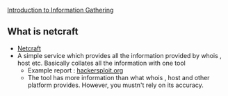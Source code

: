 [Introduction to  Information Gathering](../Introduction%20to%20%20Information%20Gathering.md)
## What is netcraft
- [Netcraft](https://sitereport.netcraft.com)
- A simple service which provides all the information provided by whois , host etc. Basically collates all the information with one tool
	- Example report : [hackersploit.org](https://sitereport.netcraft.com/?url=http://hackersploit.org)
	- The tool has more information than what whois , host and other platform provides. However, you mustn't rely on its accuracy. 
